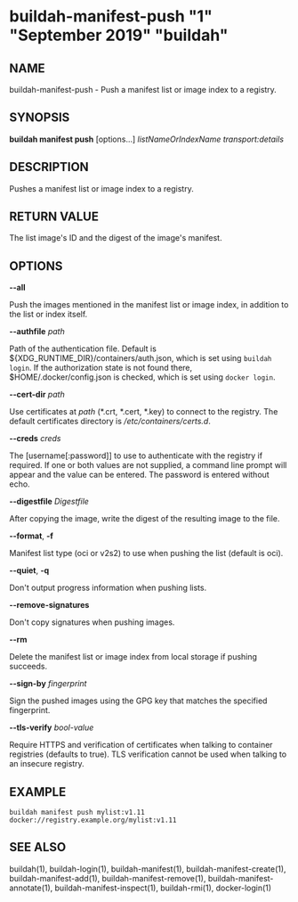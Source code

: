 # buildah-manifest-push "1" "September 2019" "buildah"

## NAME

buildah\-manifest\-push - Push a manifest list or image index to a registry.

## SYNOPSIS

**buildah manifest push** [options...] *listNameOrIndexName* *transport:details*

## DESCRIPTION

Pushes a manifest list or image index to a registry.

## RETURN VALUE

The list image's ID and the digest of the image's manifest.

## OPTIONS

**--all**

Push the images mentioned in the manifest list or image index, in addition to
the list or index itself.

**--authfile** *path*

Path of the authentication file. Default is ${XDG\_RUNTIME\_DIR}/containers/auth.json, which is set using `buildah login`.
If the authorization state is not found there, $HOME/.docker/config.json is checked, which is set using `docker login`.

**--cert-dir** *path*

Use certificates at *path* (\*.crt, \*.cert, \*.key) to connect to the registry.
The default certificates directory is _/etc/containers/certs.d_.

**--creds** *creds*

The [username[:password]] to use to authenticate with the registry if required.
If one or both values are not supplied, a command line prompt will appear and the
value can be entered.  The password is entered without echo.

**--digestfile** *Digestfile*

After copying the image, write the digest of the resulting image to the file.

**--format**, **-f**

Manifest list type (oci or v2s2) to use when pushing the list (default is oci).

**--quiet**, **-q**

Don't output progress information when pushing lists.

**--remove-signatures**

Don't copy signatures when pushing images.

**--rm**

Delete the manifest list or image index from local storage if pushing succeeds.

**--sign-by** *fingerprint*

Sign the pushed images using the GPG key that matches the specified fingerprint.

**--tls-verify** *bool-value*

Require HTTPS and verification of certificates when talking to container registries (defaults to true).  TLS verification cannot be used when talking to an insecure registry.

## EXAMPLE

```
buildah manifest push mylist:v1.11 docker://registry.example.org/mylist:v1.11
```

## SEE ALSO
buildah(1), buildah-login(1), buildah-manifest(1), buildah-manifest-create(1), buildah-manifest-add(1), buildah-manifest-remove(1), buildah-manifest-annotate(1), buildah-manifest-inspect(1), buildah-rmi(1), docker-login(1)
